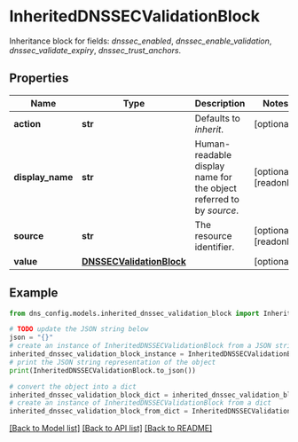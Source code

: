 # InheritedDNSSECValidationBlock

Inheritance block for fields: _dnssec_enabled_, _dnssec_enable_validation_, _dnssec_validate_expiry_, _dnssec_trust_anchors_.

## Properties

Name | Type | Description | Notes
------------ | ------------- | ------------- | -------------
**action** | **str** | Defaults to _inherit_. | [optional] 
**display_name** | **str** | Human-readable display name for the object referred to by _source_. | [optional] [readonly] 
**source** | **str** | The resource identifier. | [optional] [readonly] 
**value** | [**DNSSECValidationBlock**](DNSSECValidationBlock.md) |  | [optional] 

## Example

```python
from dns_config.models.inherited_dnssec_validation_block import InheritedDNSSECValidationBlock

# TODO update the JSON string below
json = "{}"
# create an instance of InheritedDNSSECValidationBlock from a JSON string
inherited_dnssec_validation_block_instance = InheritedDNSSECValidationBlock.from_json(json)
# print the JSON string representation of the object
print(InheritedDNSSECValidationBlock.to_json())

# convert the object into a dict
inherited_dnssec_validation_block_dict = inherited_dnssec_validation_block_instance.to_dict()
# create an instance of InheritedDNSSECValidationBlock from a dict
inherited_dnssec_validation_block_from_dict = InheritedDNSSECValidationBlock.from_dict(inherited_dnssec_validation_block_dict)
```
[[Back to Model list]](../README.md#documentation-for-models) [[Back to API list]](../README.md#documentation-for-api-endpoints) [[Back to README]](../README.md)


